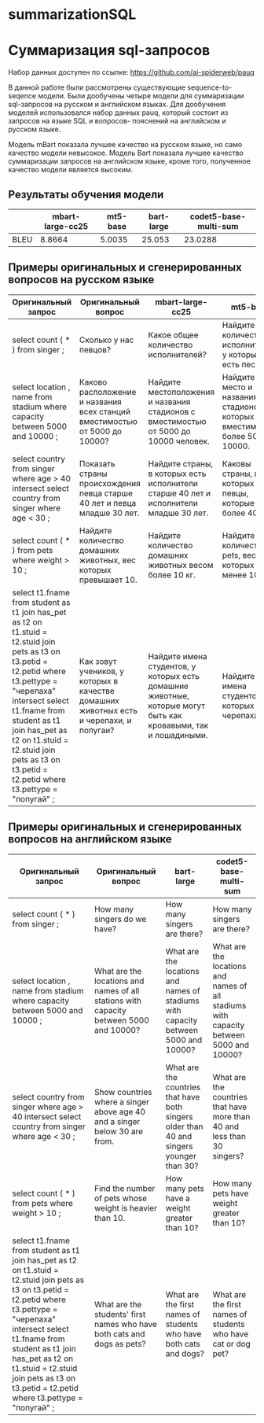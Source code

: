 # summarizationSQL

# Суммаризация sql-запросов

Набор данных доступен по ссылке: https://github.com/ai-spiderweb/pauq

В данной работе были рассмотрены существующие sequence-to-seqence модели. Были дообучены четыре 
модели для суммаризации sql-запросов на русском и английском языках. Для дообучения моделей
использовался набор данных pauq, который состоит из запросов на языке SQL и вопросов-
пояснений на английском и русском языке.

Модель mBart показала лучшее качество на русском языке, но само качество модели невысокое.
Модель Bart показала лучшее качество суммаризации запросов на английском языке, кроме того,
полученное качество модели является высоким.

## Результаты обучения модели

|       | mbart-large-cc25| mt5-base | bart-large | codet5-base-multi-sum|
|-------|--------|---------|---------|---------|
|BLEU| 8.8664 | 5.0035 | 25.053 | 23.0288 |


## Примеры оригинальных и сгенерированных вопросов на русском языке

|Оригинальный запрос | Оригинальный вопрос | mbart-large-cc25 | mt5-base|
|-----------------------|---------------------------|---------------------------|---------------------------|
|select count ( * ) from singer ; | Сколько у нас певцов? | Какое общее количество исполнителей? | Найдите количество исполнителей, у которых есть песни. |
|select location , name from stadium where capacity between 5000 and 10000 ; | Каково расположение и названия всех станций вместимостью от 5000 до 10000? | Найдите местоположения и названия стадионов с вместимостью от 5000 до 10000 человек. | Найдите место и названия стадионов, в которых есть вместимость более 5000 и 10000. | 
|select country from singer where age > 40 intersect select country from singer where age < 30 ; | Показать страны происхождения певца старше 40 лет и певца младше 30 лет. | Найдите страны, в которых есть исполнители старше 40 лет и исполнители младше 30 лет. | Каковы страны, в которых есть певцы, которые более 40 лет? |
|select count ( * ) from pets where weight > 10 ; | Найдите количество домашних животных, вес которых превышает 10. | Найдите количество домашних животных весом более 10 кг. |  Найдите количество pets, вес которых менее 10 кг. |
|select t1.fname from student as t1 join has_pet as t2 on t1.stuid = t2.stuid join pets as t3 on t3.petid = t2.petid where t3.pettype = "черепаха" intersect select t1.fname from student as t1 join has_pet as t2 on t1.stuid = t2.stuid join pets as t3 on t3.petid = t2.petid where t3.pettype = "попугай" ; | Как зовут учеников, у которых в качестве домашних животных есть и черепахи, и попугаи? | Найдите имена студентов, у которых есть домашние животные, которые могут быть как кровавыми, так и лошадиными. | Найдите имена студентов, у которых есть черепаха. |

## Примеры оригинальных и сгенерированных вопросов на английском языке

|Оригинальный запрос | Оригинальный вопрос | bart-large | codet5-base-multi-sum|
|-----------------------|---------------------------|---------------------------|---------------------------|
|select count ( * ) from singer ; | How many singers do we have? | How many singers are there? | How many singers are there? |
|select location , name from stadium where capacity between 5000 and 10000 ; | What are the locations and names of all stations with capacity between 5000 and 10000? | What are the locations and names of stadiums with capacity between 5000 and 10000? | What are the locations and names of all stadiums with capacity between 5000 and 10000?  | 
|select country from singer where age > 40 intersect select country from singer where age < 30 ; | Show countries where a singer above age 40 and a singer below 30 are from. | What are the countries that have both singers older than 40 and singers younger than 30?  | What are the countries that have more than 40 and less than 30 singers? |
|select count ( * ) from pets where weight > 10 ; | Find the number of pets whose weight is heavier than 10. | How many pets have a weight greater than 10? |  How many pets have weight greater than 10?  |
|select t1.fname from student as t1 join has_pet as t2 on t1.stuid = t2.stuid join pets as t3 on t3.petid = t2.petid where t3.pettype = "черепаха" intersect select t1.fname from student as t1 join has_pet as t2 on t1.stuid = t2.stuid join pets as t3 on t3.petid = t2.petid where t3.pettype = "попугай" ; | What are the students' first names who have both cats and dogs as pets? | What are the first names of students who have both cats and dogs? | What are the first names of students who have cat or dog pet? |
